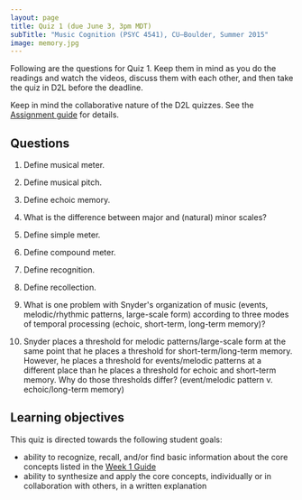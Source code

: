 ```yaml
---
layout: page
title: Quiz 1 (due June 3, 3pm MDT)
subTitle: "Music Cognition (PSYC 4541), CU–Boulder, Summer 2015"
image: memory.jpg
---
```


Following are the questions for Quiz 1. Keep them in mind as you do the readings and watch the videos, discuss them with each other, and then take the quiz in D2L before the deadline.

Keep in mind the collaborative nature of the D2L quizzes. See the [Assignment guide](/assessments/) for details.

## Questions

1. Define musical meter.

2. Define musical pitch.

3. Define echoic memory.

4. What is the difference between major and (natural) minor scales?

5. Define simple meter.

6. Define compound meter.

7. Define recognition.

8. Define recollection.

9. What is one problem with Snyder's organization of music (events, melodic/rhythmic patterns, large-scale form) according to three modes of temporal processing (echoic, short-term, long-term memory)?

10. Snyder places a threshold for melodic patterns/large-scale form at the same point that he places a threshold for short-term/long-term memory. However, he places a threshold for events/melodic patterns at a different place than he places a threshold for echoic and short-term memory. Why do those thresholds differ? (event/melodic pattern v. echoic/long-term memory)

## Learning objectives

This quiz is directed towards the following student goals:

- ability to recognize, recall, and/or find basic information about the core concepts listed in the [Week 1 Guide](/week1/)  
- ability to synthesize and apply the core concepts, individually or in collaboration with others, in a written explanation  